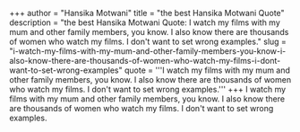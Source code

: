 +++
author = "Hansika Motwani"
title = "the best Hansika Motwani Quote"
description = "the best Hansika Motwani Quote: I watch my films with my mum and other family members, you know. I also know there are thousands of women who watch my films. I don't want to set wrong examples."
slug = "i-watch-my-films-with-my-mum-and-other-family-members-you-know-i-also-know-there-are-thousands-of-women-who-watch-my-films-i-dont-want-to-set-wrong-examples"
quote = '''I watch my films with my mum and other family members, you know. I also know there are thousands of women who watch my films. I don't want to set wrong examples.'''
+++
I watch my films with my mum and other family members, you know. I also know there are thousands of women who watch my films. I don't want to set wrong examples.
